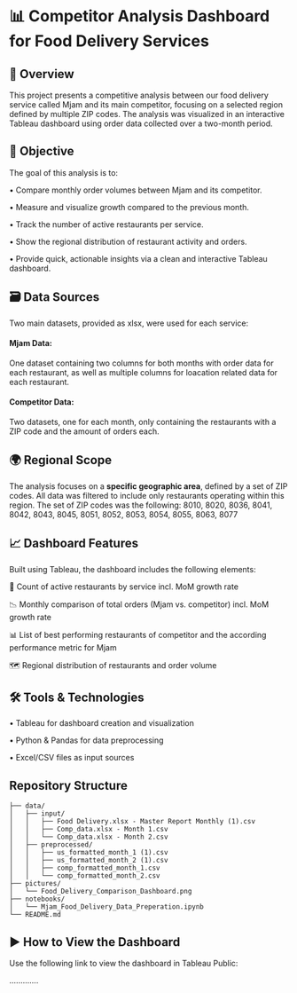 # 📊 Competitor Analysis Dashboard for Food Delivery Services

## 🧭 Overview

This project presents a competitive analysis between our food delivery service called Mjam and its main competitor, focusing on a selected region defined by multiple ZIP codes. The analysis was visualized in an interactive Tableau dashboard using order data collected over a two-month period.

## 🎯 Objective

The goal of this analysis is to:

• Compare monthly order volumes between Mjam and its competitor.

• Measure and visualize growth compared to the previous month.

• Track the number of active restaurants per service.

• Show the regional distribution of restaurant activity and orders.

• Provide quick, actionable insights via a clean and interactive Tableau dashboard.

## 🗃️ Data Sources

Two main datasets, provided as xlsx, were used for each service:

#### Mjam Data:

One dataset containing two columns for both months with order data for each restaurant, as well as multiple columns for loacation related data for each restaurant.

#### Competitor Data:

Two datasets, one for each month, only containing the restaurants with a ZIP code and the amount of orders each.

## 🌍 Regional Scope

The analysis focuses on a **specific geographic area**, defined by a set of ZIP codes. All data was filtered to include only restaurants operating within this region.
The set of ZIP codes was the following: 8010, 8020, 8036, 8041, 8042, 8043, 8045, 8051, 8052, 8053, 8054, 8055, 8063, 8077

## 📈 Dashboard Features

Built using Tableau, the dashboard includes the following elements:

🏪 Count of active restaurants by service incl. MoM growth rate

📉 Monthly comparison of total orders (Mjam vs. competitor) incl. MoM growth rate

📊 List of best performing restaurants of competitor and the according performance metric for Mjam

🗺️ Regional distribution of restaurants and order volume

## 🛠️ Tools & Technologies

• Tableau for dashboard creation and visualization

• Python & Pandas for data preprocessing

• Excel/CSV files as input sources

## Repository Structure
```
├── data/
│   ├── input/   
│   │   ├── Food Delivery.xlsx - Master Report Monthly (1).csv
│   │   ├── Comp_data.xlsx - Month 1.csv
│   │   └── Comp_data.xlsx - Month 2.csv
│   ├── preprocessed/
│   │   ├── us_formatted_month_1 (1).csv
│   │   ├── us_formatted_month_2 (1).csv
│   │   ├── comp_formatted_month_1.csv
│   │   └── comp_formatted_month_2.csv
├── pictures/
│   └── Food_Delivery_Comparison_Dashboard.png
├── notebooks/
│   └── Mjam_Food_Delivery_Data_Preperation.ipynb
└── README.md
```

## ▶️ How to View the Dashboard

Use the following link to view the dashboard in Tableau Public:

.............



